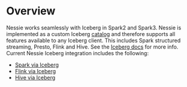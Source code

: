 # Overview

Nessie works seamlessly with Iceberg in Spark2 and Spark3. Nessie is implemented as a custom Iceberg
[catalog](http://iceberg.apache.org/custom-catalog/) and therefore supports all features available to any Iceberg
client. This includes Spark structured streaming, Presto, Flink and Hive. See the [Iceberg docs](https://iceberg.apache.org)
for more info. Current Nessie Iceberg integration includes
the following:

- [Spark via Iceberg](spark.md)
- [Flink via Iceberg](flink.md)
- [Hive via Iceberg](hive.md)

